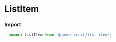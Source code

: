 ListItem
========

### Import
```js
  import ListItem from '@govuk-react/list-item';
```
<!-- STORY -->




